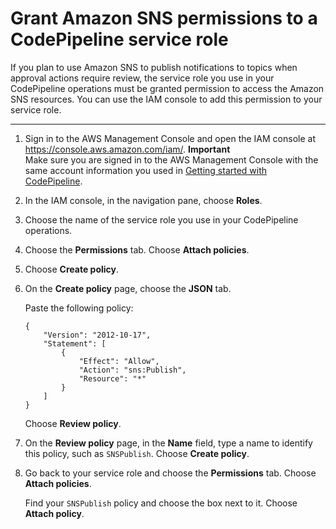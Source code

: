 # Grant Amazon SNS permissions to a CodePipeline service role<a name="approvals-service-role-permissions"></a>

If you plan to use Amazon SNS to publish notifications to topics when approval actions require review, the service role you use in your CodePipeline operations must be granted permission to access the Amazon SNS resources\. You can use the IAM console to add this permission to your service role\.

****

1. Sign in to the AWS Management Console and open the IAM console at [https://console\.aws\.amazon\.com/iam/](https://console.aws.amazon.com/iam/)\.
**Important**  
Make sure you are signed in to the AWS Management Console with the same account information you used in [Getting started with CodePipeline](getting-started-codepipeline.md)\.

1. In the IAM console, in the navigation pane, choose **Roles**\.

1. Choose the name of the service role you use in your CodePipeline operations\.

1. Choose the **Permissions** tab\. Choose **Attach policies**\.

1. Choose **Create policy**\.

1. On the **Create policy** page, choose the **JSON** tab\.

   Paste the following policy: 

   ```
   {
       "Version": "2012-10-17",
       "Statement": [
           {
               "Effect": "Allow",
               "Action": "sns:Publish",
               "Resource": "*"
           }
       ]
   }
   ```

   Choose **Review policy**\.

1. On the **Review policy** page, in the **Name** field, type a name to identify this policy, such as `SNSPublish`\. Choose **Create policy**\.

1. Go back to your service role and choose the **Permissions** tab\. Choose **Attach policies**\.

   Find your `SNSPublish` policy and choose the box next to it\. Choose **Attach policy**\.